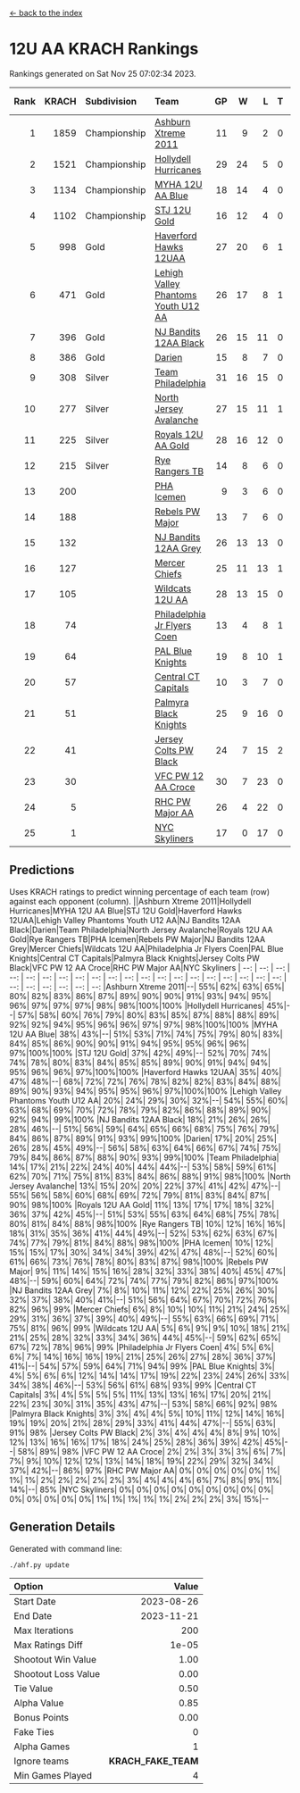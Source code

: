 [<- back to the index](readme.md)
# 12U AA KRACH Rankings
Rankings generated on Sat Nov 25 07:02:34 2023.

Rank|KRACH|Subdivision|Team|GP|W|L|T|OTW|OTL|SoS|Exp Wins|Win Diff
---:|---:|:---|:---|---:|---:|---:|---:|---:|---:|---:|---:|---:
1|1859|Championship|[Ashburn Xtreme 2011](https://gamesheetstats.com/seasons/3659/teams/141121/schedule)|11|9|2|0|0|0|488|9.8|-0.0
2|1521|Championship|[Hollydell Hurricanes](https://gamesheetstats.com/seasons/3659/teams/141133/schedule)|29|24|5|0|4|0|421|24.8|-0.0
3|1134|Championship|[MYHA 12U AA Blue](https://gamesheetstats.com/seasons/3659/teams/141123/schedule)|18|14|4|0|1|1|405|14.8|-0.0
4|1102|Championship|[STJ 12U Gold](https://gamesheetstats.com/seasons/3659/teams/141122/schedule)|16|12|4|0|1|0|464|12.8|-0.0
5|998|Gold|[Haverford Hawks 12UAA](https://gamesheetstats.com/seasons/3659/teams/141127/schedule)|27|20|6|1|1|2|433|21.3|-0.0
6|471|Gold|[Lehigh Valley Phantoms Youth U12 AA](https://gamesheetstats.com/seasons/3659/teams/141129/schedule)|26|17|8|1|0|0|424|18.3|-0.0
7|396|Gold|[NJ Bandits 12AA Black](https://gamesheetstats.com/seasons/3659/teams/141126/schedule)|26|15|11|0|0|1|532|15.8|-0.0
8|386|Gold|[Darien](https://gamesheetstats.com/seasons/3659/teams/141125/schedule)|15|8|7|0|1|1|495|8.8|-0.0
9|308|Silver|[Team Philadelphia](https://gamesheetstats.com/seasons/3659/teams/141128/schedule)|31|16|15|0|3|3|543|16.8|-0.0
10|277|Silver|[North Jersey Avalanche](https://gamesheetstats.com/seasons/3659/teams/141137/schedule)|27|15|11|1|1|2|308|16.4|0.0
11|225|Silver|[Royals 12U AA Gold](https://gamesheetstats.com/seasons/3659/teams/141142/schedule)|28|16|12|0|3|1|330|16.9|0.0
12|215|Silver|[Rye Rangers TB](https://gamesheetstats.com/seasons/3659/teams/141140/schedule)|14|8|6|0|1|1|220|8.9|0.0
13|200||[PHA Icemen](https://gamesheetstats.com/seasons/3659/teams/141145/schedule)|9|3|6|0|0|0|580|3.8|-0.0
14|188||[Rebels PW Major](https://gamesheetstats.com/seasons/3659/teams/141138/schedule)|13|7|6|0|1|0|188|7.9|0.0
15|132||[NJ Bandits 12AA Grey](https://gamesheetstats.com/seasons/3659/teams/141134/schedule)|26|13|13|0|1|1|278|13.9|0.0
16|127||[Mercer Chiefs](https://gamesheetstats.com/seasons/3659/teams/141135/schedule)|25|11|13|1|1|3|290|12.4|0.0
17|105||[Wildcats 12U AA](https://gamesheetstats.com/seasons/3659/teams/141136/schedule)|28|13|15|0|0|0|336|13.9|0.0
18|74||[Philadelphia Jr Flyers Coen](https://gamesheetstats.com/seasons/3659/teams/141143/schedule)|13|4|8|1|0|0|436|5.4|0.0
19|64||[PAL Blue Knights](https://gamesheetstats.com/seasons/3659/teams/141139/schedule)|19|8|10|1|0|1|137|9.4|0.0
20|57||[Central CT Capitals](https://gamesheetstats.com/seasons/3659/teams/141124/schedule)|10|3|7|0|0|2|342|3.9|0.0
21|51||[Palmyra Black Knights](https://gamesheetstats.com/seasons/3659/teams/141130/schedule)|25|9|16|0|1|1|393|9.9|0.0
22|41||[Jersey Colts PW Black](https://gamesheetstats.com/seasons/3659/teams/141141/schedule)|24|7|15|2|1|0|196|8.9|0.0
23|30||[VFC PW 12 AA Croce](https://gamesheetstats.com/seasons/3659/teams/141131/schedule)|30|7|23|0|1|2|520|7.9|0.0
24|5||[RHC PW Major AA](https://gamesheetstats.com/seasons/3659/teams/141132/schedule)|26|4|22|0|0|0|226|4.9|0.0
25|1||[NYC Skyliners](https://gamesheetstats.com/seasons/3659/teams/141144/schedule)|17|0|17|0|0|0|134|0.9|0.0

## Predictions
Uses KRACH ratings to predict winning percentage of each team (row) against each opponent (column).
||Ashburn Xtreme 2011|Hollydell Hurricanes|MYHA 12U AA Blue|STJ 12U Gold|Haverford Hawks 12UAA|Lehigh Valley Phantoms Youth U12 AA|NJ Bandits 12AA Black|Darien|Team Philadelphia|North Jersey Avalanche|Royals 12U AA Gold|Rye Rangers TB|PHA Icemen|Rebels PW Major|NJ Bandits 12AA Grey|Mercer Chiefs|Wildcats 12U AA|Philadelphia Jr Flyers Coen|PAL Blue Knights|Central CT Capitals|Palmyra Black Knights|Jersey Colts PW Black|VFC PW 12 AA Croce|RHC PW Major AA|NYC Skyliners
| --: | --: | --: | --: | --: | --: | --: | --: | --: | --: | --: | --: | --: | --: | --: | --: | --: | --: | --: | --: | --: | --: | --: | --: | --: | --: 
|Ashburn Xtreme 2011|--| 55%| 62%| 63%| 65%| 80%| 82%| 83%| 86%| 87%| 89%| 90%| 90%| 91%| 93%| 94%| 95%| 96%| 97%| 97%| 97%| 98%| 98%|100%|100%
|Hollydell Hurricanes| 45%|--| 57%| 58%| 60%| 76%| 79%| 80%| 83%| 85%| 87%| 88%| 88%| 89%| 92%| 92%| 94%| 95%| 96%| 96%| 97%| 97%| 98%|100%|100%
|MYHA 12U AA Blue| 38%| 43%|--| 51%| 53%| 71%| 74%| 75%| 79%| 80%| 83%| 84%| 85%| 86%| 90%| 90%| 91%| 94%| 95%| 95%| 96%| 96%| 97%|100%|100%
|STJ 12U Gold| 37%| 42%| 49%|--| 52%| 70%| 74%| 74%| 78%| 80%| 83%| 84%| 85%| 85%| 89%| 90%| 91%| 94%| 94%| 95%| 96%| 96%| 97%|100%|100%
|Haverford Hawks 12UAA| 35%| 40%| 47%| 48%|--| 68%| 72%| 72%| 76%| 78%| 82%| 82%| 83%| 84%| 88%| 89%| 90%| 93%| 94%| 95%| 95%| 96%| 97%|100%|100%
|Lehigh Valley Phantoms Youth U12 AA| 20%| 24%| 29%| 30%| 32%|--| 54%| 55%| 60%| 63%| 68%| 69%| 70%| 72%| 78%| 79%| 82%| 86%| 88%| 89%| 90%| 92%| 94%| 99%|100%
|NJ Bandits 12AA Black| 18%| 21%| 26%| 26%| 28%| 46%|--| 51%| 56%| 59%| 64%| 65%| 66%| 68%| 75%| 76%| 79%| 84%| 86%| 87%| 89%| 91%| 93%| 99%|100%
|Darien| 17%| 20%| 25%| 26%| 28%| 45%| 49%|--| 56%| 58%| 63%| 64%| 66%| 67%| 74%| 75%| 79%| 84%| 86%| 87%| 88%| 90%| 93%| 99%|100%
|Team Philadelphia| 14%| 17%| 21%| 22%| 24%| 40%| 44%| 44%|--| 53%| 58%| 59%| 61%| 62%| 70%| 71%| 75%| 81%| 83%| 84%| 86%| 88%| 91%| 98%|100%
|North Jersey Avalanche| 13%| 15%| 20%| 20%| 22%| 37%| 41%| 42%| 47%|--| 55%| 56%| 58%| 60%| 68%| 69%| 72%| 79%| 81%| 83%| 84%| 87%| 90%| 98%|100%
|Royals 12U AA Gold| 11%| 13%| 17%| 17%| 18%| 32%| 36%| 37%| 42%| 45%|--| 51%| 53%| 55%| 63%| 64%| 68%| 75%| 78%| 80%| 81%| 84%| 88%| 98%|100%
|Rye Rangers TB| 10%| 12%| 16%| 16%| 18%| 31%| 35%| 36%| 41%| 44%| 49%|--| 52%| 53%| 62%| 63%| 67%| 74%| 77%| 79%| 81%| 84%| 88%| 98%|100%
|PHA Icemen| 10%| 12%| 15%| 15%| 17%| 30%| 34%| 34%| 39%| 42%| 47%| 48%|--| 52%| 60%| 61%| 66%| 73%| 76%| 78%| 80%| 83%| 87%| 98%|100%
|Rebels PW Major|  9%| 11%| 14%| 15%| 16%| 28%| 32%| 33%| 38%| 40%| 45%| 47%| 48%|--| 59%| 60%| 64%| 72%| 74%| 77%| 79%| 82%| 86%| 97%|100%
|NJ Bandits 12AA Grey|  7%|  8%| 10%| 11%| 12%| 22%| 25%| 26%| 30%| 32%| 37%| 38%| 40%| 41%|--| 51%| 56%| 64%| 67%| 70%| 72%| 76%| 82%| 96%| 99%
|Mercer Chiefs|  6%|  8%| 10%| 10%| 11%| 21%| 24%| 25%| 29%| 31%| 36%| 37%| 39%| 40%| 49%|--| 55%| 63%| 66%| 69%| 71%| 75%| 81%| 96%| 99%
|Wildcats 12U AA|  5%|  6%|  9%|  9%| 10%| 18%| 21%| 21%| 25%| 28%| 32%| 33%| 34%| 36%| 44%| 45%|--| 59%| 62%| 65%| 67%| 72%| 78%| 96%| 99%
|Philadelphia Jr Flyers Coen|  4%|  5%|  6%|  6%|  7%| 14%| 16%| 16%| 19%| 21%| 25%| 26%| 27%| 28%| 36%| 37%| 41%|--| 54%| 57%| 59%| 64%| 71%| 94%| 99%
|PAL Blue Knights|  3%|  4%|  5%|  6%|  6%| 12%| 14%| 14%| 17%| 19%| 22%| 23%| 24%| 26%| 33%| 34%| 38%| 46%|--| 53%| 56%| 61%| 68%| 93%| 99%
|Central CT Capitals|  3%|  4%|  5%|  5%|  5%| 11%| 13%| 13%| 16%| 17%| 20%| 21%| 22%| 23%| 30%| 31%| 35%| 43%| 47%|--| 53%| 58%| 66%| 92%| 98%
|Palmyra Black Knights|  3%|  3%|  4%|  4%|  5%| 10%| 11%| 12%| 14%| 16%| 19%| 19%| 20%| 21%| 28%| 29%| 33%| 41%| 44%| 47%|--| 55%| 63%| 91%| 98%
|Jersey Colts PW Black|  2%|  3%|  4%|  4%|  4%|  8%|  9%| 10%| 12%| 13%| 16%| 16%| 17%| 18%| 24%| 25%| 28%| 36%| 39%| 42%| 45%|--| 58%| 89%| 98%
|VFC PW 12 AA Croce|  2%|  2%|  3%|  3%|  3%|  6%|  7%|  7%|  9%| 10%| 12%| 12%| 13%| 14%| 18%| 19%| 22%| 29%| 32%| 34%| 37%| 42%|--| 86%| 97%
|RHC PW Major AA|  0%|  0%|  0%|  0%|  0%|  1%|  1%|  1%|  2%|  2%|  2%|  2%|  2%|  3%|  4%|  4%|  4%|  6%|  7%|  8%|  9%| 11%| 14%|--| 85%
|NYC Skyliners|  0%|  0%|  0%|  0%|  0%|  0%|  0%|  0%|  0%|  0%|  0%|  0%|  0%|  0%|  1%|  1%|  1%|  1%|  1%|  2%|  2%|  2%|  3%| 15%|--

## Generation Details

Generated with command line:
```
./ahf.py update
```

| Option | Value |
| :----- | ----: |
| Start Date | 2023-08-26 |
| End Date | 2023-11-21 |
| Max Iterations | 200 |
| Max Ratings Diff | 1e-05 |
| Shootout Win Value | 1.00 |
| Shootout Loss Value | 0.00 |
| Tie Value | 0.50 |
| Alpha Value | 0.85 |
| Bonus Points | 0.00 |
| Fake Ties | 0 |
| Alpha Games | 1 |
| Ignore teams | __KRACH_FAKE_TEAM__ |
| Min Games Played | 4 |

